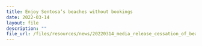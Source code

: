 ```yaml
---
title: Enjoy Sentosa’s beaches without bookings
date: 2022-03-14
layout: file
description: ""
file_url: /files/resources/news/20220314_media_release_cessation_of_beach_reservations_upload.pdf
---
```

